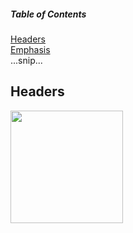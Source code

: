 ##### Table of Contents  
[Headers](#headers)  
[Emphasis](#emphasis)  
...snip...    
<a name="headers"/>
## Headers
<img src="https://github-readme-stats.vercel.app/api/top-langs/?username=alii76tt&layout=compact&theme=tokyonight" height="180">